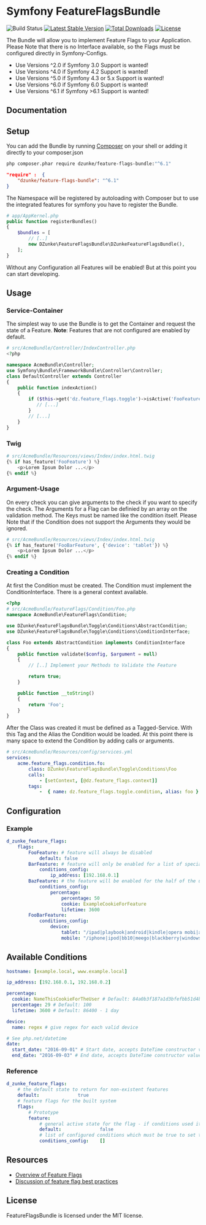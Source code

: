 # Symfony FeatureFlagsBundle 

![Build Status](https://github.com/dzunke/feature-flags-bundle/actions/workflows/build.yml/badge.svg)
[![Latest Stable Version](https://poser.pugx.org/dzunke/feature-flags-bundle/v)](//packagist.org/packages/dzunke/feature-flags-bundle)
[![Total Downloads](https://poser.pugx.org/dzunke/feature-flags-bundle/downloads)](//packagist.org/packages/dzunke/feature-flags-bundle)
[![License](https://poser.pugx.org/dzunke/feature-flags-bundle/license)](//packagist.org/packages/dzunke/feature-flags-bundle)

The Bundle will allow you to implement Feature Flags to your Application.
Please Note that there is no Interface available, so the Flags must be
configured directly in Symfony-Configs.

- Use Versions ^2.0 if Symfony 3.0 Support is wanted!
- Use Versions ^4.0 if Symfony 4.2 Support is wanted!
- Use Versions ^5.0 if Symfony 4.3 or 5.x Support is wanted!
- Use Versions ^6.0 if Symfony 6.0 Support is wanted!
- Use Versions ^6.1 if Symfony >6.1 Support is wanted!

## Documentation

## Setup

You can add the Bundle by running [Composer](http://getcomposer.org) on your shell or adding it directly to your composer.json

``` bash
php composer.phar require dzunke/feature-flags-bundle:"^6.1"
```

``` json
"require" :  {
    "dzunke/feature-flags-bundle": "^6.1"
}
```
The Namespace will be registered by autoloading with Composer but to use the integrated features for symfony you have to register the Bundle.

``` php
# app/AppKernel.php
public function registerBundles()
{
    $bundles = [
        // [..]
        new DZunke\FeatureFlagsBundle\DZunkeFeatureFlagsBundle(),
    ];
}
```
Without any Configuration all Features will be enabled! But at this point you
can start developing.

## Usage

### Service-Container

The simplest way to use the Bundle is to get the Container and request the
state of a Feature. **Note**: Features that are not configured are enabled by
default.

``` php
# src/AcmeBundle/Controller/IndexController.php
<?php

namespace AcmeBundle\Controller;
use Symfony\Bundle\FrameworkBundle\Controller\Controller;
class DefaultController extends Controller
{
    public function indexAction()
    {
        if ($this->get('dz.feature_flags.toggle')->isActive('FooFeature')) {
           // [...]
        }
        // [...]
    }
}

```

### Twig

``` php
# src/AcmeBundle/Resources/views/Index/index.html.twig
{% if has_feature('FooFeature') %}
    <p>Lorem Ipsum Dolor ...</p>
{% endif %}
```

### Argument-Usage

On every check you can give arguments to the check if you want to specify
the check. The Arguments for a Flag can be definied by an array on the validation
method. The Keys must be named like the condition itself. Please Note that if the
Condition does not support the Arguments they would be ignored.

``` php
# src/AcmeBundle/Resources/views/Index/index.html.twig
{% if has_feature('FooBarFeature', {'device': 'tablet'}) %}
    <p>Lorem Ipsum Dolor ...</p>
{% endif %}
```

### Creating a Condition

At first the Condition must be created. The Condition must implement the
ConditionInterface. There is a general context available.

``` php
<?php
# src/AcmeBundle/FeatureFlags/Condition/Foo.php
namespace AcmeBundle\FeatureFlags\Condition;

use DZunke\FeatureFlagsBundle\Toggle\Conditions\AbstractCondition;
use DZunke\FeatureFlagsBundle\Toggle\Conditions\ConditionInterface;

class Foo extends AbstractCondition implements ConditionInterface
{
    public function validate($config, $argument = null)
    {
        // [..] Implement your Methods to Validate the Feature

        return true;
    }

    public function __toString()
    {
        return 'Foo';
    }
}
```

After the Class was created it must be defined as a Tagged-Service. With this
Tag and the Alias the Condition would be loaded. At this point there is many
space to extend the Condition by adding calls or arguments.

``` yaml
# src/AcmeBundle/Resources/config/services.yml
services:
    acme.feature_flags.condition.fo:
        class: DZunke\FeatureFlagsBundle\Toggle\Conditions\Foo
        calls:
            - [setContext, [@dz.feature_flags.context]]
        tags:
            -  { name: dz.feature_flags.toggle.condition, alias: foo }
```

## Configuration

### Example

``` yaml
d_zunke_feature_flags:
    flags:
        FooFeature: # feature will always be disabled
            default: false
        BarFeature: # feature will only be enabled for a list of special ClientIps
            conditions_config:
                ip_address: [192.168.0.1]
        BazFeature: # the feature will be enabled for the half of the users
            conditions_config:
                percentage:
                    percentage: 50
                    cookie: ExampleCookieForFeature
                    lifetime: 3600
        FooBarFeature:
            conditions_config:
                device:
                    tablet: "/ipad|playbook|android|kindle|opera mobi|arm|(^.*android(?:(?!mobile).)*$)/i"
                    mobile: "/iphone|ipod|bb10|meego|blackberry|windows\\sce|palm|windows phone|((android.*mobile))|mobile/i"
```

## Available Conditions

``` yaml
hostname: [example.local, www.example.local]
```

``` yaml
ip_address: [192.168.0.1, 192.168.0.2]
```

``` yaml
percentage:
  cookie: NameThisCookieForTheUser # Default: 84a0b3f187a1d3bfefbb51d4b93074b1e5d9102a
  percentage: 29 # Default: 100
  lifetime: 3600 # Default: 86400 - 1 day
```

``` yaml
device:
  name: regex # give regex for each valid device
```

``` yaml
# See php.net/datetime
date:
  start_date: "2016-09-01" # Start date, accepts DateTime constructor values. Defaults to "now".
  end_date: "2016-09-03" # End date, accepts DateTime constructor values. Defaults to "now".
```

### Reference

``` yaml
d_zunke_feature_flags:
    # the default state to return for non-existent features
    default:              true
    # feature flags for the built system
    flags:
        # Prototype
        feature:
            # general active state for the flag - if conditions used it would be irrelevant
            default:              false
            # list of configured conditions which must be true to set this flag active
            conditions_config:    []
```

## Resources

- [Overview of Feature Flags](https://martinfowler.com/articles/feature-toggles.html)
- [Discussion of feature flag best practices](https://betterprogramming.pub/feature-flag-2-0-how-to-take-your-kill-switch-to-the-next-level-643b5aa2676)

## License

FeatureFlagsBundle is licensed under the MIT license.
